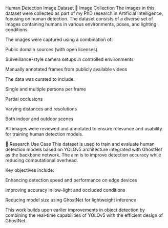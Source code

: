  Human Detection Image Dataset
📸 Image Collection
The images in this dataset were collected as part of my PhD research in Artificial Intelligence, focusing on human detection. The dataset consists of a diverse set of images containing humans in various environments, poses, and lighting conditions.

The images were captured using a combination of:

Public domain sources (with open licenses)

Surveillance-style camera setups in controlled environments

Manually annotated frames from publicly available videos

The data was curated to include:

Single and multiple persons per frame

Partial occlusions

Varying distances and resolutions

Both indoor and outdoor scenes

All images were reviewed and annotated to ensure relevance and usability for training human detection models.

🧠 Research Use Case
This dataset is used to train and evaluate human detection models based on YOLOv5 architecture integrated with GhostNet as the backbone network. The aim is to improve detection accuracy while reducing computational overhead.

Key objectives include:

Enhancing detection speed and performance on edge devices

Improving accuracy in low-light and occluded conditions

Reducing model size using GhostNet for lightweight inference

This work builds upon earlier improvements in object detection by combining the real-time capabilities of YOLOv5 with the efficient design of GhostNet.


